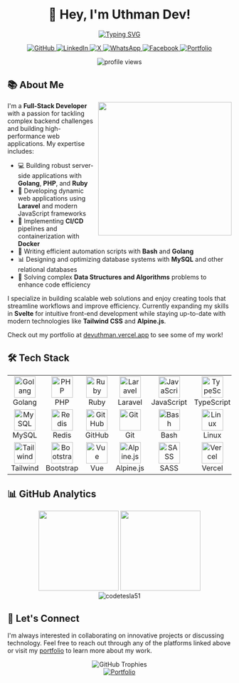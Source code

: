<div align="center">
  <h1>👋 Hey, I'm Uthman Dev!</h1>

  <a href="https://git.io/typing-svg"><img
  src="https://readme-typing-svg.demolab.com?font=Montserrat&weight=600&size=28&duration=3000&pause=1000&color=008AFA&background=193549&center=true&vCenter=true&width=500&lines=Full-stack+Web+Developer;Backend+Engineer;Laravel+Developer;Golang+Developer"
  alt="Typing SVG" /></a>
  
  <p>
    <a href="https://github.com/codetesla51">
      <img src="https://img.shields.io/badge/GitHub-181717?style=for-the-badge&logo=github&logoColor=white" alt="GitHub">
    </a>
    <a href="https://www.linkedin.com/in/oladele-usman-a61578298/">
      <img src="https://img.shields.io/badge/LinkedIn-0077B5?style=for-the-badge&logo=linkedin&logoColor=white" alt="LinkedIn">
    </a>
    <a href="https://x.com/oladele56481">
      <img src="https://img.shields.io/badge/X-000000?style=for-the-badge&logo=x&logoColor=white" alt="X">
    </a>
    <a href="https://wa.link/6jqex1">
      <img src="https://img.shields.io/badge/WhatsApp-25D366?style=for-the-badge&logo=whatsapp&logoColor=white" alt="WhatsApp">
    </a>
    <a href="https://www.facebook.com/profile.php?id=100089196350154">
      <img src="https://img.shields.io/badge/Facebook-1877F2?style=for-the-badge&logo=facebook&logoColor=white" alt="Facebook">
    </a>
    <a href="https://devuthman.vercel.app/">
      <img src="https://img.shields.io/badge/Portfolio-4285F4?style=for-the-badge&logo=googlechrome&logoColor=white" alt="Portfolio">
    </a>
  </p>

  <p align="center">
    <img src="https://komarev.com/ghpvc/?username=codetesla51&label=Profile%20views&color=0e75b6&style=flat" alt="profile views" />
  </p>
</div>

## 📚 **About Me**

<img align="right" width="300" src="https://media.giphy.com/media/v1.Y2lkPTc5MGI3NjExZmM4MjAzNTI3MDBiMzlkMDZhOGFlZjUzZmFkNTBlNjg4YjdmY2Q3ZCZlcD12MV9pbnRlcm5hbF9naWZzX2dpZklkJmN0PWc/qgQUggAC3Pfv687qPC/giphy.gif" />

I'm a **Full-Stack Developer** with a passion for tackling complex backend challenges and building high-performance web applications. My expertise includes:

- 💻 Building robust server-side applications with **Golang**, **PHP**, and **Ruby**
- 🚀 Developing dynamic web applications using **Laravel** and modern JavaScript frameworks
- 🐳 Implementing **CI/CD** pipelines and containerization with **Docker**
- 🔧 Writing efficient automation scripts with **Bash** and **Golang**
- 📊 Designing and optimizing database systems with **MySQL** and other relational databases
- 🧩 Solving complex **Data Structures and Algorithms** problems to enhance code efficiency

I specialize in building scalable web solutions and enjoy creating tools that streamline workflows and improve efficiency. Currently expanding my skills in **Svelte** for intuitive front-end development while staying up-to-date with modern technologies like **Tailwind CSS** and **Alpine.js**.

Check out my portfolio at [devuthman.vercel.app](https://devuthman.vercel.app/) to see some of my work!

## 🛠️ **Tech Stack**

<table align="center">
  <tr>
    <td align="center" width="96">
      <img src="https://skillicons.dev/icons?i=go" width="48" height="48" alt="Golang" />
      <br>Golang
    </td>
    <td align="center" width="96">
      <img src="https://skillicons.dev/icons?i=php" width="48" height="48" alt="PHP" />
      <br>PHP
    </td>
    <td align="center" width="96">
      <img src="https://skillicons.dev/icons?i=ruby" width="48" height="48" alt="Ruby" />
      <br>Ruby
    </td>
    <td align="center" width="96">
      <img src="https://skillicons.dev/icons?i=laravel" width="48" height="48" alt="Laravel" />
      <br>Laravel
    </td>
    <td align="center" width="96">
      <img src="https://skillicons.dev/icons?i=js" width="48" height="48" alt="JavaScript" />
      <br>JavaScript
    </td>
    <td align="center" width="96">
      <img src="https://skillicons.dev/icons?i=ts" width="48" height="48" alt="TypeScript" />
      <br>TypeScript
    </td>
    <td align="center" width="96">
      <img src="https://skillicons.dev/icons?i=svelte" width="48" height="48" alt="Svelte" />
      <br>Svelte
    </td>
  </tr>
  <tr>
    <td align="center" width="96">
      <img src="https://skillicons.dev/icons?i=mysql" width="48" height="48" alt="MySQL" />
      <br>MySQL
    </td>
    <td align="center" width="96">
      <img src="https://skillicons.dev/icons?i=redis" width="48" height="48" alt="Redis" />
      <br>Redis
    </td>
    <td align="center" width="96">
      <img src="https://skillicons.dev/icons?i=github" width="48" height="48" alt="GitHub" />
      <br>GitHub
    </td>
    <td align="center" width="96">
      <img src="https://skillicons.dev/icons?i=git" width="48" height="48" alt="Git" />
      <br>Git
    </td>
    <td align="center" width="96">
      <img src="https://skillicons.dev/icons?i=bash" width="48" height="48" alt="Bash" />
      <br>Bash
    </td>
    <td align="center" width="96">
      <img src="https://skillicons.dev/icons?i=linux" width="48" height="48" alt="Linux" />
      <br>Linux
    </td>
    <td align="center" width="96">
      <img src="https://skillicons.dev/icons?i=nginx" width="48" height="48" alt="Nginx" />
      <br>Nginx
    </td>
  </tr>
  <tr>
    <td align="center" width="96">
      <img src="https://skillicons.dev/icons?i=tailwind" width="48" height="48" alt="Tailwind" />
      <br>Tailwind
    </td>
    <td align="center" width="96">
      <img src="https://skillicons.dev/icons?i=bootstrap" width="48" height="48" alt="Bootstrap" />
      <br>Bootstrap
    </td>
    <td align="center" width="96">
      <img src="https://skillicons.dev/icons?i=vue" width="48" height="48" alt="Vue" />
      <br>Vue
    </td>
    <td align="center" width="96">
      <img src="https://skillicons.dev/icons?i=alpinejs" width="48" height="48" alt="Alpine.js" />
      <br>Alpine.js
    </td>
    <td align="center" width="96">
      <img src="https://skillicons.dev/icons?i=sass" width="48" height="48" alt="SASS" />
      <br>SASS
    </td>
    <td align="center" width="96">
      <img src="https://skillicons.dev/icons?i=vercel" width="48" height="48" alt="Vercel" />
      <br>Vercel
    </td>
    <td align="center" width="96">
      <img src="https://skillicons.dev/icons?i=netlify" width="48" height="48" alt="Netlify" />
      <br>Netlify
    </td>
  </tr>
</table>

## 📊 **GitHub Analytics**

<div align="center">
  <img height="180em" src="https://github-readme-stats.vercel.app/api?username=codetesla51&show_icons=true&theme=tokyonight&include_all_commits=true&count_private=true"/>
  <img height="180em" src="https://github-readme-stats.vercel.app/api/top-langs/?username=codetesla51&layout=compact&langs_count=8&theme=tokyonight"/>
</div>

<div align="center">
  <img src="https://github-readme-streak-stats.herokuapp.com/?user=codetesla51&theme=tokyonight" alt="codetesla51" />
</div>

## 🌟 **Let's Connect**

I'm always interested in collaborating on innovative projects or discussing technology. Feel free to reach out through any of the platforms linked above or visit my [portfolio](https://devuthman.vercel.app/) to learn more about my work.

<div align="center">
  <img src="https://github-profile-trophy.vercel.app/?username=codetesla51&theme=tokyonight&column=4&margin-w=15&margin-h=15" alt="GitHub Trophies" />
</div>

<div align="center">
  <a href="https://devuthman.vercel.app/">
    <img src="https://img.shields.io/badge/Visit_My_Portfolio-4285F4?style=for-the-badge&logo=googlechrome&logoColor=white" alt="Portfolio">
  </a>
</div>